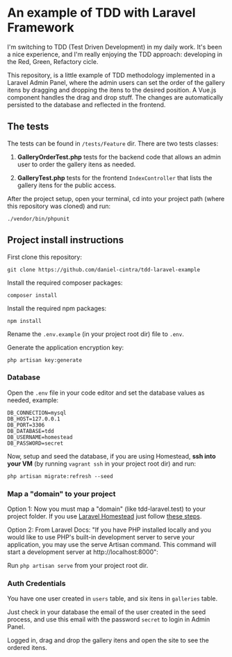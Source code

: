 # An example of TDD with Laravel Framework

I'm switching to TDD (Test Driven Development) in my daily work. It's been a nice experience, and I'm really enjoying the TDD approach: developing in the Red, Green, Refactory cicle.

This repository, is a little example of TDD methodology implemented in a Laravel Admin Panel, where the admin users can set the order of the gallery itens by dragging and dropping the itens to the desired position. A Vue.js component handles the drag and drop stuff. The changes are automatically persisted to the database and reflected in the frontend.

<!-- ![vue menu demo](https://github.com/daniel-cintra/vue-menu/blob/master/demo-screencast/menu-vue.gif) -->

## The tests

The tests can be found in `/tests/Feature` dir. There are two tests classes:

1. **GalleryOrderTest.php** tests for the backend code that allows an admin user to order the gallery itens as needed.

2. **GalleryTest.php** tests for the frontend `IndexController` that lists the gallery itens for the public access.

After the project setup, open your terminal, cd into your project path (where this repository was cloned) and run:

`./vendor/bin/phpunit`

## Project install instructions

First clone this repository:

`git clone https://github.com/daniel-cintra/tdd-laravel-example`

Install the required composer packages:

`composer install`

Install the required npm packages:

`npm install`

Rename the `.env.example` (in your project root dir) file to `.env`. 

Generate the application encryption key:

`php artisan key:generate`

### Database

Open the `.env` file in your code editor and set the database values as needed, example:

```
DB_CONNECTION=mysql
DB_HOST=127.0.0.1
DB_PORT=3306
DB_DATABASE=tdd
DB_USERNAME=homestead
DB_PASSWORD=secret
```

Now, setup and seed the database, if you are using Homestead, **ssh into your VM** (by running `vagrant ssh` in your project root dir) and run:

`php artisan migrate:refresh --seed`

### Map a "domain" to your project

Option 1: Now you must map a "domain" (like tdd-laravel.test) to your project folder. If you use [Laravel Homestead](https://laravel.com/docs/5.6/homestead) just follow [these steps](https://laravel.com/docs/5.6/homestead#adding-additional-sites).

Option 2: From Laravel Docs: "If you have PHP installed locally and you would like to use PHP's built-in development server to serve your application, you may use the serve Artisan command. This command will start a development server at http://localhost:8000":

Run `php artisan serve` from your project root dir.

### Auth Credentials

You have one user created in `users` table, and six itens in `galleries` table.

Just check in your database the email of the user created in the seed process, and use this email with the password `secret` to login in Admin Panel.

Logged in, drag and drop the gallery itens and open the site to see the ordered itens.
